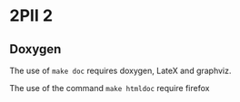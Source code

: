 # 2PII 2

## Doxygen

The use of `make doc` requires doxygen, LateX and graphviz.

The use of the command `make htmldoc` require firefox